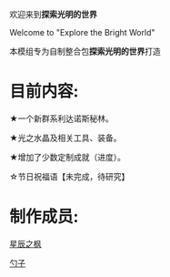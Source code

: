欢迎来到<b><a color=#ecc627>探索光明的世界</a></b>

Welcome to "Explore the Bright World"



本模组专为自制整合包<b><a color=#ecc627>探索光明的世界</a></b>打造

# 目前内容:
★一个新群系利达诺斯秘林。

★光之水晶及相关工具、装备。

★增加了少数定制成就（进度）。

☆节日祝福语【未完成，待研究】

# 制作成员:
<a href="https://b23.tv/AN7g9ic">星辰之枫</a>

<a href="https://b23.tv/tKLNbcr">勺子</a>

